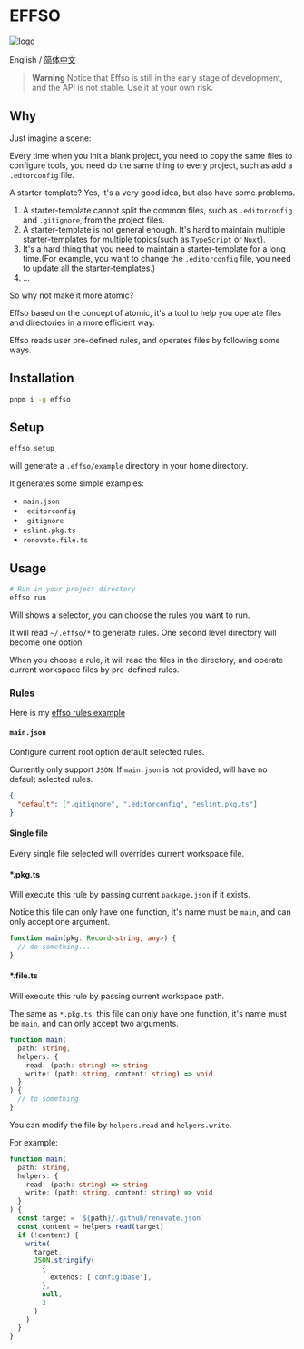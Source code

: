 # EFFSO

![logo](https://s2.loli.net/2023/02/14/Z7yCLPdSwikglVe.png)

English / [简体中文](./README.zh.md)

> **Warning**
> Notice that Effso is still in the early stage of development, and the API is not stable. Use it at your own risk.

## Why

Just imagine a scene:

Every time when you init a blank project, you need to copy the same files to configure tools, you need do the same thing to every project, such as add a `.edtorconfig` file.

A starter-template? Yes, it's a very good idea, but also have some problems.

1. A starter-template cannot split the common files, such as `.editorconfig` and `.gitignore`, from the project files.
2. A starter-template is not general enough. It's hard to maintain multiple starter-templates for multiple topics(such as `TypeScript` or `Nuxt`).
3. It's a hard thing that you need to maintain a starter-template for a long time.(For example, you want to change the `.editorconfig` file, you need to update all the starter-templates.)
4. ...

So why not make it more atomic?

Effso based on the concept of atomic, it's a tool to help you operate files and directories in a more efficient way.

Effso reads user pre-defined rules, and operates files by following some ways.

## Installation

```bash
pnpm i -g effso
```

## Setup

```bash
effso setup
```

will generate a `.effso/example` directory in your home directory.

It generates some simple examples:

- `main.json`
- `.editorconfig`
- `.gitignore`
- `eslint.pkg.ts`
- `renovate.file.ts`

## Usage

```bash
# Run in your project directory
effso run
```

Will shows a selector, you can choose the rules you want to run.

It will read `~/.effso/*` to generate rules. One second level directory will become one option.

When you choose a rule, it will read the files in the directory, and operate current workspace files by pre-defined rules.

### Rules

Here is my [effso rules example](https://github.com/alexzhang1030/effso-rules)

#### `main.json`

Configure current root option default selected rules.

Currently only support `JSON`. If `main.json` is not provided, will have no default selected rules.

```json
{
  "default": [".gitignore", ".editorconfig", "eslint.pkg.ts"]
}
```

#### Single file

Every single file selected will overrides current workspace file.

#### \*.pkg.ts

Will execute this rule by passing current `package.json` if it exists.

Notice this file can only have one function, it's name must be `main`, and can only accept one argument.

```ts
function main(pkg: Record<string, any>) {
  // do something...
}
```

#### \*.file.ts

Will execute this rule by passing current workspace path.

The same as `*.pkg.ts`, this file can only have one function, it's name must be `main`, and can only accept two arguments.

```ts
function main(
  path: string,
  helpers: {
    read: (path: string) => string
    write: (path: string, content: string) => void
  }
) {
  // to something
}
```

You can modify the file by `helpers.read` and `helpers.write`.

For example:

```ts
function main(
  path: string,
  helpers: {
    read: (path: string) => string
    write: (path: string, content: string) => void
  }
) {
  const target = `${path}/.github/renovate.json`
  const content = helpers.read(target)
  if (!content) {
    write(
      target,
      JSON.stringify(
        {
          extends: ['config:base'],
        },
        null,
        2
      )
    )
  }
}
```

